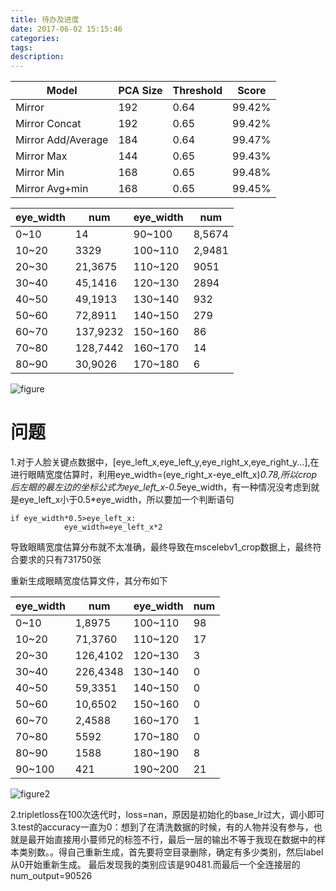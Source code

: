 ```yaml
---
title: 待办及进度
date: 2017-06-02 15:15:46
categories:
tags:
description:
---
```


| Model              | PCA Size | Threshold | Score  |
| ------------------ | -------- | --------- | ------ |
| Mirror             | 192      | 0.64      | 99.42% |
| Mirror Concat      | 192      | 0.65      | 99.42% |
| Mirror Add/Average | 184      | 0.64      | 99.47% |
| Mirror Max         | 144      | 0.65      | 99.43% |
| Mirror Min         | 168      | 0.65      | 99.48% |
| Mirror Avg+min     | 168      | 0.65      | 99.45% |





| eye_width | num      | eye_width | num    |
| --------- | -------- | --------- | ------ |
| 0~10      | 14       | 90~100    | 8,5674 |
| 10~20     | 3329     | 100~110   | 2,9481 |
| 20~30     | 21,3675  | 110~120   | 9051   |
| 30~40     | 45,1416  | 120~130   | 2894   |
| 40~50     | 49,1913  | 130~140   | 932    |
| 50~60     | 72,8911  | 140~150   | 279    |
| 60~70     | 137,9232 | 150~160   | 86     |
| 70~80     | 128,7442 | 160~170   | 14     |
| 80~90     | 30,9026  | 170~180   | 6      |

![figure](C:\Users\lc\Desktop\test_crop\all\figure.png)


# 问题

1.对于人脸关键点数据中，[eye_left_x,eye_left_y,eye_right_x,eye_right_y...],在进行眼睛宽度估算时，利用eye_width=(eye_right_x-eye_elft_x)*0.78,所以crop后左眼的最左边的坐标公式为eye_left_x-0.5*eye_width，有一种情况没考虑到就是eye_left_x小于0.5*eye_width，所以要加一个判断语句
```
if eye_width*0.5>eye_left_x:
            eye_width=eye_left_x*2
```
导致眼睛宽度估算分布就不太准确，最终导致在mscelebv1_crop数据上，最终符合要求的只有731750张

重新生成眼睛宽度估算文件，其分布如下

| eye_width | num      | eye_width | num  |
| --------- | -------- | --------- | ---- |
| 0~10      | 1,8975   | 100~110   | 98   |
| 10~20     | 71,3760  | 110~120   | 17   |
| 20~30     | 126,4102 | 120~130   | 3    |
| 30~40     | 226,4348 | 130~140   | 0    |
| 40~50     | 59,3351  | 140~150   | 0    |
| 50~60     | 10,6502  | 150~160   | 0    |
| 60~70     | 2,4588   | 160~170   | 1    |
| 70~80     | 5592     | 170~180   | 0    |
| 80~90     | 1588     | 180~190   | 8    |
| 90~100    | 421      | 190~200   | 21   |

![figure2](C:\Users\lc\Desktop\test_crop\all\figure2.png)




2.tripletloss在100次迭代时，loss=nan，原因是初始化的base_lr过大，调小即可
3.test的accuracy一直为0：想到了在清洗数据的时候，有的人物并没有参与，也就是最开始直接用小蔓师兄的标签不行，最后一层的输出不等于我现在数据中的样本类别数。。得自己重新生成，首先要将空目录删除，确定有多少类别，然后label从0开始重新生成。
最后发现我的类别应该是90481.而最后一个全连接层的num_output=90526
